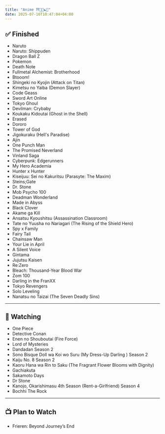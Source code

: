 ```yaml
---
title: "Anime ⛩️🌸🍥☯🍜"
date: 2025-07-16T10:47:04+04:00
---
```


## ✅ Finished

- Naruto
- Naruto: Shippuden 
- Dragon Ball Z
- Pokemon
- Death Note  
- Fullmetal Alchemist: Brotherhood  
- Btooom!
- Shingeki no Kyojin (Attack on Titan)
- Kimetsu no Yaiba (Demon Slayer)
- Code Geass  
- Sword Art Online
- Tokyo Ghoul  
- Devilman: Crybaby
- Koukaku Kidoutai (Ghost in the Shell)
- Erased
- Dororo
- Tower of God
- Jigokuraku (Hell's Paradise)
- Ajin
- One Punch Man  
- The Promised Neverland
- Vinland Saga  
- Cyberpunk: Edgerunners
- My Hero Academia 
- Hunter x Hunter
- Kiseijuu: Sei no Kakuritsu (Parasyte: The Maxim)
- Steins;Gate  
- Dr. Stone  
- Mob Psycho 100  
- Deadman Wonderland
- Made in Abyss  
- Black Clover  
- Akame ga Kill  
- Ansatsu Kyoushitsu (Assassination Classroom)
- Tate no Yuusha no Nariagari (The Rising of the Shield Hero)
- Spy x Family  
- Fairy Tail
- Chainsaw Man 
- Your Lie in April  
- A Silent Voice 
- Gintama
- Jujutsu Kaisen
- Re:Zero
- Bleach: Thousand-Year Blood War 
- Zom 100  
- Darling in the FranXX
- Tokyo Revengers
- Solo Leveling  
- Nanatsu no Taizai (The Seven Deadly Sins)

---

## 👀 Watching

- One Piece    
- Detective Conan
- Enen no Shouboutai (Fire Force)
- Lord of Mysteries
- Dandadan Season 2
- Sono Bisque Doll wa Koi wo Suru (My Dress-Up Darling ) Season 2
- Kaiju No. 8 Season 2
- Kaoru Hana wa Rin to Saku (The Fragrant Flower Blooms with Dignity)
- Gachiakuta
- Sakamoto Days
- Dr Stone
- Kanojo, Okarishimasu 4th Season (Rent-a-Girlfriend) Season 4
- Bochhi The Rock
---

## 📺 Plan to Watch

- Frieren: Beyond Journey’s End